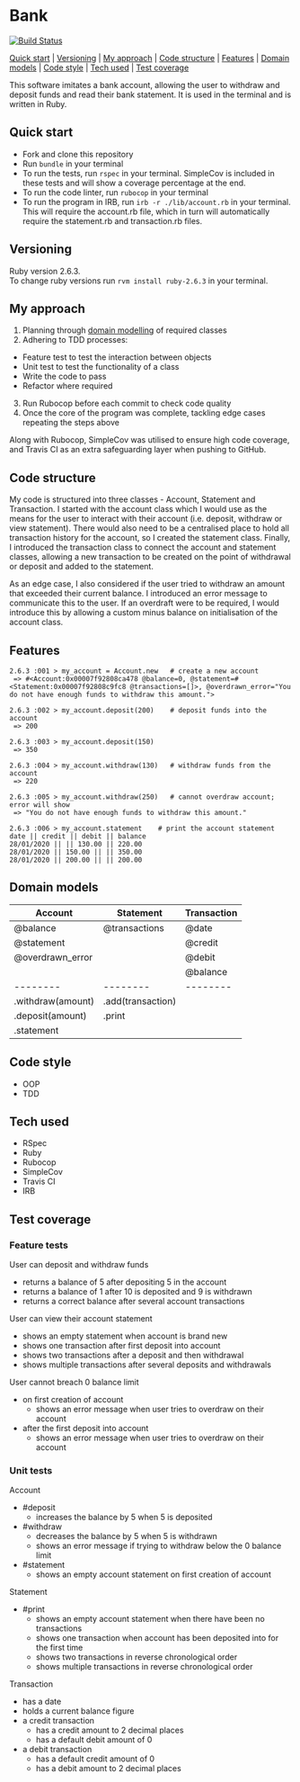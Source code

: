 # Bank

[![Build Status](https://travis-ci.com/jkbero/bank.svg?branch=master)](https://travis-ci.com/jkbero/bank)  

[Quick start](#quick-start) | [Versioning](#versioning) | [My approach](#my-approach) | [Code structure](#code-structure) | [Features](#features) | [Domain models](#domain-models) | [Code style](#code-style) | [Tech used](#tech-used) | [Test coverage](#test-coverage)

This software imitates a bank account, allowing the user to withdraw and deposit funds and read their bank statement. It is used in the terminal and is written in Ruby.

## Quick start

- Fork and clone this repository
- Run ```bundle``` in your terminal
- To run the tests, run ```rspec``` in your terminal. SimpleCov is included in these tests and will show a coverage percentage at the end.
- To run the code linter, run ```rubocop``` in your terminal
- To run the program in IRB, run ```irb -r ./lib/account.rb``` in your terminal. This will require the account.rb file, which in turn will automatically require the statement.rb and transaction.rb files.

## Versioning
Ruby version 2.6.3.  
To change ruby versions run ```rvm install ruby-2.6.3``` in your terminal.

## My approach

1. Planning through [domain modelling](#domain-models) of required classes
2. Adhering to TDD processes:
  - Feature test to test the interaction between objects
  - Unit test to test the functionality of a class
  - Write the code to pass
  - Refactor where required
3. Run Rubocop before each commit to check code quality
4. Once the core of the program was complete, tackling edge cases repeating
the steps above  

Along with Rubocop, SimpleCov was utilised to ensure high code coverage, and
Travis CI as an extra safeguarding layer when pushing to GitHub.  

## Code structure

My code is structured into three classes - Account, Statement and Transaction. I started with the account class which I would use as the means for the user to interact with their account (i.e. deposit, withdraw or view statement). There would also need to be a centralised place to hold all transaction history for the account, so I created the statement class. Finally, I introduced the transaction class to connect the account and statement classes, allowing a new transaction to be created on the point of withdrawal or deposit and added to the statement.

As an edge case, I also considered if the user tried to withdraw an amount that exceeded their current balance. I introduced an error message to communicate this to the user. If an overdraft were to be required, I would introduce this by allowing a custom minus balance on initialisation of the account class.

## Features

```
2.6.3 :001 > my_account = Account.new   # create a new account  
 => #<Account:0x00007f92808ca478 @balance=0, @statement=#<Statement:0x00007f92808c9fc8 @transactions=[]>, @overdrawn_error="You do not have enough funds to withdraw this amount.">  

2.6.3 :002 > my_account.deposit(200)    # deposit funds into the account  
 => 200  

2.6.3 :003 > my_account.deposit(150)  
 => 350  

2.6.3 :004 > my_account.withdraw(130)   # withdraw funds from the account  
 => 220  

2.6.3 :005 > my_account.withdraw(250)   # cannot overdraw account; error will show  
 => "You do not have enough funds to withdraw this amount."  

2.6.3 :006 > my_account.statement    # print the account statement  
date || credit || debit || balance  
28/01/2020 || || 130.00 || 220.00  
28/01/2020 || 150.00 || || 350.00  
28/01/2020 || 200.00 || || 200.00  
```

## Domain models

| Account | Statement | Transaction |
| ------- | ------- | --------- |
| @balance | @transactions | @date |
| @statement | | @credit |
| @overdrawn_error | | @debit |
|        |       | @balance |
| -------- | -------- | -------- |
| .withdraw(amount) | .add(transaction) | |
| .deposit(amount) | .print | |
| .statement | | |

## Code style
- OOP
- TDD

## Tech used
- RSpec
- Ruby
- Rubocop
- SimpleCov
- Travis CI
- IRB

## Test coverage

### Feature tests

User can deposit and withdraw funds
- returns a balance of 5 after depositing 5 in the account
- returns a balance of 1 after 10 is deposited and 9 is withdrawn
- returns a correct balance after several account transactions

User can view their account statement
- shows an empty statement when account is brand new
- shows one transaction after first deposit into account
- shows two transactions after a deposit and then withdrawal
- shows multiple transactions after several deposits and withdrawals

User cannot breach 0 balance limit
- on first creation of account
  - shows an error message when user tries to overdraw on their account
- after the first deposit into account
  - shows an error message when user tries to overdraw on their account

### Unit tests

Account
- #deposit
  - increases the balance by 5 when 5 is deposited
- #withdraw
  - decreases the balance by 5 when 5 is withdrawn
  - shows an error message if trying to withdraw below the 0 balance limit
- #statement
  - shows an empty account statement on first creation of account

Statement
- #print
  - shows an empty account statement when there have been no transactions
  - shows one transaction when account has been deposited into for the first time
  - shows two transactions in reverse chronological order
  - shows multiple transactions in reverse chronological order

Transaction
- has a date
- holds a current balance figure
- a credit transaction
  - has a credit amount to 2 decimal places
  - has a default debit amount of 0
- a debit transaction
  - has a default credit amount of 0
  - has a debit amount to 2 decimal places
